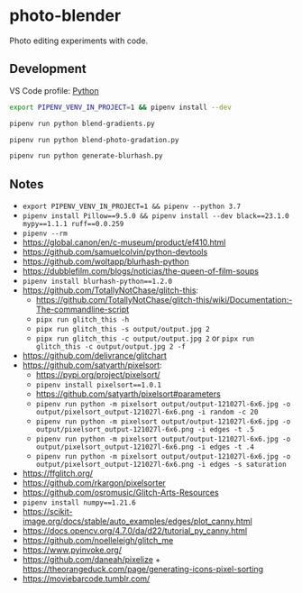 # photo-blender

Photo editing experiments with code.

## Development

VS Code profile: [Python](https://github.com/joaopalmeiro/vscode-profiles/tree/main/Python)

```bash
export PIPENV_VENV_IN_PROJECT=1 && pipenv install --dev
```

```bash
pipenv run python blend-gradients.py
```

```bash
pipenv run python blend-photo-gradation.py
```

```bash
pipenv run python generate-blurhash.py
```

## Notes

- `export PIPENV_VENV_IN_PROJECT=1 && pipenv --python 3.7`
- `pipenv install Pillow==9.5.0 && pipenv install --dev black==23.1.0 mypy==1.1.1 ruff==0.0.259`
- `pipenv --rm`
- https://global.canon/en/c-museum/product/ef410.html
- https://github.com/samuelcolvin/python-devtools
- https://github.com/woltapp/blurhash-python
- https://dubblefilm.com/blogs/noticias/the-queen-of-film-soups
- `pipenv install blurhash-python==1.2.0`
- https://github.com/TotallyNotChase/glitch-this:
  - https://github.com/TotallyNotChase/glitch-this/wiki/Documentation:-The-commandline-script
  - `pipx run glitch_this -h`
  - `pipx run glitch_this -s output/output.jpg 2`
  - `pipx run glitch_this -c output/output.jpg 2` or `pipx run glitch_this -c output/output.jpg 2 -f`
- https://github.com/delivrance/glitchart
- https://github.com/satyarth/pixelsort:
  - https://pypi.org/project/pixelsort/
  - `pipenv install pixelsort==1.0.1`
  - https://github.com/satyarth/pixelsort#parameters
  - `pipenv run python -m pixelsort output/output-121027l-6x6.jpg -o output/pixelsort_output-121027l-6x6.png -i random -c 20`
  - `pipenv run python -m pixelsort output/output-121027l-6x6.jpg -o output/pixelsort_output-121027l-6x6.png -i edges -t .5`
  - `pipenv run python -m pixelsort output/output-121027l-6x6.jpg -o output/pixelsort_output-121027l-6x6.png -i edges -t .4`
  - `pipenv run python -m pixelsort output/output-121027l-6x6.jpg -o output/pixelsort_output-121027l-6x6.png -i edges -s saturation`
- https://ffglitch.org/
- https://github.com/rkargon/pixelsorter
- https://github.com/osromusic/Glitch-Arts-Resources
- `pipenv install numpy==1.21.6`
- https://scikit-image.org/docs/stable/auto_examples/edges/plot_canny.html
- https://docs.opencv.org/4.7.0/da/d22/tutorial_py_canny.html
- https://github.com/noelleleigh/glitch_me
- https://www.pyinvoke.org/
- https://github.com/daneah/pixelize + https://theorangeduck.com/page/generating-icons-pixel-sorting
- https://moviebarcode.tumblr.com/
